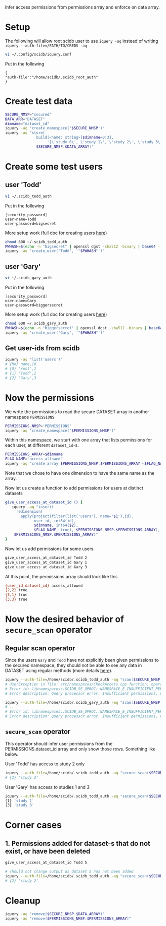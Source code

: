 Infer access permissions from permissions array and enforce on data array. 

# Setup

The following will allow root scidb user to 
use `iquery -aq` instead of writing `iquery --auth-file=/PATH/TO/CREDS -aq`

```sh
vi ~/.config/scidb/iquery.conf
```

Put in the following
```
{
"auth-file":"/home/scidb/.scidb_root_auth"
}
```

# Create test data

```sh
SECURE_NMSP="secured"
DATA_ARR="DATASET"
dimname="dataset_id"
iquery -aq "create_namespace('$SECURE_NMSP')"
iquery -aq "store(
              build(<name: string>[$dimname=0:3], 
                   '[\'study 0\', \'study 1\', \'study 2\', \'study 3\']', true), 
              $SECURE_NMSP.$DATA_ARRAY)"
```

# Create some test users

## user 'Todd'

```sh
vi ~/.scidb_todd_auth
```

Put in the following
```
[security_password]
user-name=Todd
user-password=bigsecret
```

More setup work (full doc for creating users [here](https://paradigm4.atlassian.net/wiki/spaces/ESD169/pages/50856096/Creating+Users))
```sh
chmod 600 ~/.scidb_todd_auth
PWHASH=$(echo -n "bigsecret" | openssl dgst -sha512 -binary | base64 --wrap 0)
iquery -aq "create_user('Todd', '"$PWHASH"')"
```

## user 'Gary'

```sh
vi ~/.scidb_gary_auth
```

Put in the following
```
[security_password]
user-name=Gary
user-password=biggersecret
```

More setup work (full doc for creating users [here](https://paradigm4.atlassian.net/wiki/spaces/ESD169/pages/50856096/Creating+Users))
```sh
chmod 600 ~/.scidb_gary_auth
PWHASH=$(echo -n "biggersecret" | openssl dgst -sha512 -binary | base64 --wrap 0)
iquery -aq "create_user('Gary', '"$PWHASH"')"
```

## Get user-ids from scidb

```sh
iquery -aq "list('users')"
# {No} name,id
# {0} 'root',1
# {1} 'Todd',2
# {2} 'Gary',3
```

# Now the permissions

We write the permissions to read the secure DATASET array in another namespace `PERMISSIONS`

```sh
PERMISSIONS_NMSP='PERMISSIONS'
iquery -aq "create_namespace('$PERMISSIONS_NMSP')"
```

Within this namespace, we start with one array that lists permissions for each user, at different `dataset_id`-s.

```sh
PERMISSIONS_ARRAY=$dimname
FLAG_NAME="access_allowed"
iquery -aq "create array $PERMISSIONS_NMSP.$PERMISSIONS_ARRAY <$FLAG_NAME:bool>[user_id,$PERMISSIONS_ARRAY]"
```

Note that we chose to have one dimension to have the same name as the array. 

Now let us create a function to add permissions for users at distinct datasets

```sh
give_user_access_at_dataset_id () {
   iquery -aq "insert(
     redimension(
       apply(project(filter(list('users'), name='$1'),id), 
             user_id, int64(id), 
             $dimname, int64($2), 
             $FLAG_NAME, true), $PERMISSIONS_NMSP.$PERMISSIONS_ARRAY),
    $PERMISSIONS_NMSP.$PERMISSIONS_ARRAY)"
} 
```

Now let us add permissions for some users

```sh
give_user_access_at_dataset_id Todd 2
give_user_access_at_dataset_id Gary 1
give_user_access_at_dataset_id Gary 3
```

At this point, the permissions array should look like this

```sh
{user_id,dataset_id} access_allowed
{2,2} true
{3,1} true
{3,3} true
```
# Now the desired behavior of `secure_scan` operator

## Regular scan operator

Since the users `Gary` and `Todd` have not explicitly been given permissions to the 
secured namespace, they should not be able to see any data in DATASET using regular 
methods (more details [here](https://paradigm4.atlassian.net/wiki/spaces/ESD169/pages/50856054/Roles+and+Permissions)).

```sh
iquery --auth-file=/home/scidb/.scidb_todd_auth -aq "scan($SECURE_NMSP.$DATA_ARRAY)"
# UserException in file: src/namespaces/CheckAccess.cpp function: operator() line: 73
# Error id: libnamespaces::SCIDB_SE_QPROC::NAMESPACE_E_INSUFFICIENT_PERMISSIONS
# Error description: Query processor error. Insufficient permissions, need {[(ns:secured)r],} but only have {[(ns:public)clrud],}.

iquery --auth-file=/home/scidb/.scidb_gary_auth -aq "scan($SECURE_NMSP.$DATA_ARRAY)"
# ..
# Error id: libnamespaces::SCIDB_SE_QPROC::NAMESPACE_E_INSUFFICIENT_PERMISSIONS
# Error description: Query processor error. Insufficient permissions, need {[(ns:secured)r],} but only have {[(ns:public)clrud],}.
```

## `secure_scan` operator

This operator should infer user permissions from the PERMISSIONS.dataset_id array and only show those rows. 
Something like below. 

User 'Todd' has access to study 2 only

```sh
iquery --auth-file=/home/scidb/.scidb_todd_auth -aq "secure_scan($SECURE_NMSP.$DATA_ARRAY)"
# {2} 'study 2'
````

User 'Gary' has access to studies 1 and 3
```sh
iquery --auth-file=/home/scidb/.scidb_todd_auth -aq "secure_scan($SECURE_NMSP.$DATA_ARRAY)"
{1} 'study 1'
{3} 'study 3'
````

# Corner cases

## 1. Permissions added for dataset-s that do not exist, or have been deleted

```sh
give_user_access_at_dataset_id Todd 5

# should not change output as dataset 5 has not been added
iquery --auth-file=/home/scidb/.scidb_todd_auth -aq "secure_scan($SECURE_NMSP.$DATA_ARRAY)"
# {2} 'study 2'
```

# Cleanup

```sh
iquery -aq "remove($SECURE_NMSP.$DATA_ARRAY)"
iquery -aq "remove($PERMISSIONS_NMSP.$PERMISSIONS_ARRAY)"
```
